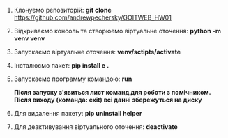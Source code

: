 1) Клонуємо репозиторій: **git clone** https://github.com/andrewpechersky/GOITWEB_HW01
2) Відкриваємо консоль та створюємо віртуальне оточення: **python -m venv venv**
3) Запускаємо віртуальне оточення: **venv/sctipts/activate**
4) Інсталюємо пакет: **pip install e .**
5) Запускаємо программу командою: **run**
   
   **Після запуску з'явиться лист команд для роботи з помічником. Після виходу (команда: exit) всі данні збережуться на диску**
   
7) Для видалення пакету: **pip uninstall helper**
8) Для деактивування віртуального оточення: **deactivate**
